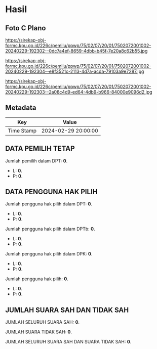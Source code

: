 # Hasil

## Foto C Plano

https://sirekap-obj-formc.kpu.go.id/226c/pemilu/ppwp/75/02/07/20/01/7502072001002-20240229-192302--0dc7a4ef-8659-4dbb-b45f-7e20a8c62b55.jpg

https://sirekap-obj-formc.kpu.go.id/226c/pemilu/ppwp/75/02/07/20/01/7502072001002-20240229-192304--e8f3521c-2113-4d7a-acda-79103a9e7287.jpg

https://sirekap-obj-formc.kpu.go.id/226c/pemilu/ppwp/75/02/07/20/01/7502072001002-20240229-192303--2a08c4d9-ed64-4db9-b966-84000e9096d2.jpg


## Metadata

| Key        | Value               |
| ---------- | ------------------- |
| Time Stamp | 2024-02-29 20:00:00 |


## DATA PEMILIH TETAP

Jumlah pemilih dalam DPT: **0**.
 * L: **0**.
 * P: **0**.

## DATA PENGGUNA HAK PILIH

Jumlah pengguna hak pilih dalam DPT: **0**.
 * L: **0**.
 * P: **0**.

Jumlah pengguna hak pilih dalam DPTb: **0**.
 * L: **0**.
 * P: **0**.

Jumlah pengguna hak pilih dalam DPK: **0**.
 * L: **0**.
 * P: **0**.

Jumlah pengguna hak pilih: **0**.
 * L: **0**.
 * P: **0**.

## JUMLAH SUARA SAH DAN TIDAK SAH

JUMLAH SELURUH SUARA SAH: **0**.

JUMLAH SUARA TIDAK SAH: **0**.

JUMLAH SELURUH SUARA SAH DAN SUARA TIDAK SAH: **0**.



